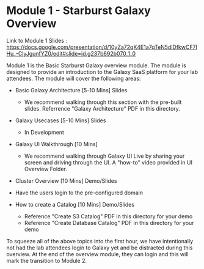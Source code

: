 # Module 1 - Starburst Galaxy Overview

Link to Module 1 Slides : https://docs.google.com/presentation/d/10yZa72qK4E1a7qTeN5dlDfkwCF7lHu_-ClyJgunfYZ0/edit#slide=id.g237b692b070_1_0

Module 1 is the Basic Starburst Galaxy overview module. The module is designed to provide an introduction to the Galaxy SaaS platform for your lab attendees. 
The module will cover the following areas:

- Basic Galaxy Architecture [5-10 Mins] Slides
  - We recommend walking through this section with the pre-built slides. Referrence "Galaxy Architecture" PDF in this directory.
- Galaxy Usecases [5-10 Mins] Slides
  - In Development
- Galaxy UI Walkthrough [10 Mins] 
  - We recommend walking through Galaxy UI Live by sharing your screen and driving through the UI. A "how-to" video provided in UI Overview Folder.

- Cluster Overview [10 Mins] Demo/Slides

- Have the users login to the pre-configured domain

- How to create a Catalog [10 Mins] Demo/Slides
  - Reference "Create S3 Catalog" PDF in this directory for your demo
  - Reference "Create Database Catalog" PDF in this directory for your demo

To squeeze all of the above topics into the first hour, we have intentionally not had the lab attendees login to Galaxy yet and be distracted during this overview. At the end of the overview module, they can login and this will mark the transition to Module 2.


